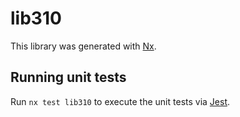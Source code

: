 # lib310

This library was generated with [Nx](https://nx.dev).

## Running unit tests

Run `nx test lib310` to execute the unit tests via [Jest](https://jestjs.io).
